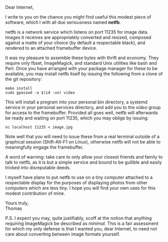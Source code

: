Dear Internet,

I write to you on the chance you might find useful this modest piece of
software, which I with all due seriousness named __netfb__.

netfb is a network service which listens on port 11235 for image data.  Images
it receives are appropriately converted and resized, composed against a matte
of your choice (by default a respectable black), and rendered to an attached
framebuffer device.

It was my pleasure to assemble these bytes with thrift and economy.  They
require only fbset, ImageMagick, and standard Unix utilities like bash and
Perl.  Once you have arranged with your package manager for these to be
available, you may install netfb itself by issuing the following from a clone
of the git repository:

    make install
    sudo gpasswd -a $(id -un) video

This will install a program into your personal bin directory, a systemd service
in your personal services directory, and add you to the _video_ group for
access to the framebuffer.  Provided all goes well, netfb will afterwards be
ready and waiting on port 11235, which you may oblige by issuing:

    nc localhost 11235 < image.jpg

Note well that you will need to issue these from a real terminal outside of a
graphical session (Shift-Alt-F1 on Linux), otherwise netfb will not be able to
meaningfully engage the framebuffer.

A word of warning: take care to only allow your closest friends and family to
talk to netfb, as it is but a simple service and bound to be gullible and
easily tricked into disreputable deeds.

I myself have plans to put netfb to use on a tiny computer attached to a
respectable display for the purposes of displaying photos from other computers
which are less tiny.  I hope you will find your own uses for this modest
contribution of mine.

Yours truly,  
Thomas

P.S. I expect you may, quite justifiably, scoff at the notion that anything
requiring ImageMagick be described as _minimal_.  This is a fair assessment for
which my only defense is that I wanted you, dear Internet, to need not care
about converting between image formats yourself.
